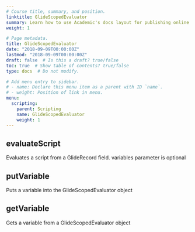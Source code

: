 ```yaml
---
# Course title, summary, and position.
linktitle: GlideScopedEvaluator
summary: Learn how to use Academic's docs layout for publishing online courses, software documentation, and tutorials.
weight: 1

# Page metadata.
title: GlideScopedEvaluator
date: "2018-09-09T00:00:00Z"
lastmod: "2018-09-09T00:00:00Z"
draft: false  # Is this a draft? true/false
toc: true  # Show table of contents? true/false
type: docs  # Do not modify.

# Add menu entry to sidebar.
# - name: Declare this menu item as a parent with ID `name`.
# - weight: Position of link in menu.
menu:
  scripting:
    parent: Scripting
    name: GlideScopedEvaluator
    weight: 1
---
```


## evaluateScript
 Evaluates a script from a GlideRecord field. variables parameter is optional
## putVariable
 Puts a variable into the GlideScopedEvaluator object
## getVariable
 Gets a variable from a GlideScopedEvaluator object